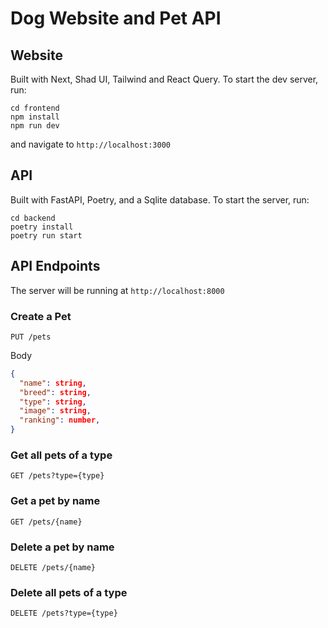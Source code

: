 # Dog Website and Pet API

## Website

Built with Next, Shad UI, Tailwind and React Query. To start the dev server, run:

```
cd frontend
npm install
npm run dev
```

and navigate to `http://localhost:3000`

## API

Built with FastAPI, Poetry, and a Sqlite database. To start the server, run:

```
cd backend
poetry install
poetry run start
```

## API Endpoints

The server will be running at `http://localhost:8000`

### Create a Pet

```http
PUT /pets
```

Body

```json
{
  "name": string,
  "breed": string,
  "type": string,
  "image": string,
  "ranking": number,
}
```

### Get all pets of a type

```http
GET /pets?type={type}
```

### Get a pet by name

```http
GET /pets/{name}
```

### Delete a pet by name

```http
DELETE /pets/{name}
```

### Delete all pets of a type

```http
DELETE /pets?type={type}
```
